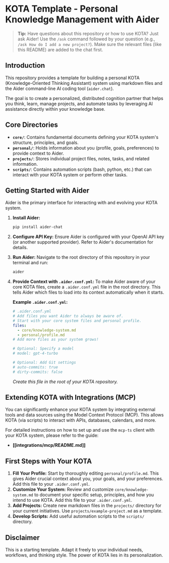 # KOTA Template - Personal Knowledge Management with Aider

> **Tip:** Have questions about this repository or how to use KOTA? Just ask Aider! Use the `/ask` command followed by your question (e.g., `/ask How do I add a new project?`). Make sure the relevant files (like this README) are added to the chat first.

## Introduction

This repository provides a template for building a personal KOTA (Knowledge-Oriented Thinking Assistant) system using markdown files and the Aider command-line AI coding tool (`aider.chat`).

The goal is to create a personalized, distributed cognition partner that helps you think, learn, manage projects, and automate tasks by leveraging AI assistance directly within your knowledge base.

## Core Directories

*   **`core/`**: Contains fundamental documents defining your KOTA system's structure, principles, and goals.
*   **`personal/`**: Holds information about you (profile, goals, preferences) to provide context to Aider.
*   **`projects/`**: Stores individual project files, notes, tasks, and related information.
*   **`scripts/`**: Contains automation scripts (bash, python, etc.) that can interact with your KOTA system or perform other tasks.

## Getting Started with Aider

Aider is the primary interface for interacting with and evolving your KOTA system.

1.  **Install Aider:**
    ```bash
    pip install aider-chat
    ```
2.  **Configure API Key:** Ensure Aider is configured with your OpenAI API key (or another supported provider). Refer to Aider's documentation for details.
3.  **Run Aider:** Navigate to the root directory of this repository in your terminal and run:
    ```bash
    aider
    ```
4.  **Provide Context with `.aider.conf.yml`:** To make Aider aware of your core KOTA files, create a `.aider.conf.yml` file in the root directory. This tells Aider which files to load into its context automatically when it starts.

    **Example `.aider.conf.yml`:**
    ```yaml
    # .aider.conf.yml
    # Add files you want Aider to always be aware of.
    # Start with your core system files and personal profile.
    files:
      - core/knowledge-system.md
      - personal/profile.md
    # Add more files as your system grows!

    # Optional: Specify a model
    # model: gpt-4-turbo

    # Optional: Add Git settings
    # auto-commits: true
    # dirty-commits: false
    ```
    *Create this file in the root of your KOTA repository.*

## Extending KOTA with Integrations (MCP)

You can significantly enhance your KOTA system by integrating external tools and data sources using the Model Context Protocol (MCP). This allows KOTA (via scripts) to interact with APIs, databases, calendars, and more.

For detailed instructions on how to set up and use the `mcp-ts` client with your KOTA system, please refer to the guide:

*   **[[integrations/mcp/README.md]]**

## First Steps with Your KOTA

1.  **Fill Your Profile:** Start by thoroughly editing `personal/profile.md`. This gives Aider crucial context about you, your goals, and your preferences. Add this file to your `.aider.conf.yml`.
2.  **Customize Your System:** Review and customize `core/knowledge-system.md` to document your specific setup, principles, and how you intend to use KOTA. Add this file to your `.aider.conf.yml`.
3.  **Add Projects:** Create new markdown files in the `projects/` directory for your current initiatives. Use `projects/example-project.md` as a template.
4.  **Develop Scripts:** Add useful automation scripts to the `scripts/` directory.

## Disclaimer

This is a starting template. Adapt it freely to your individual needs, workflows, and thinking style. The power of KOTA lies in its personalization.
